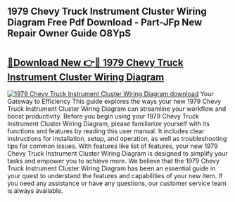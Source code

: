 ## 1979 Chevy Truck Instrument Cluster Wiring Diagram Free Pdf Download - Part-JFp New Repair Owner Guide O8YpS

# <h2><a href="http://dfq202.blite.top/?on=1979+Chevy+Truck+Instrument+Cluster+Wiring+Diagram">🔗Download New 👉🔴 1979 Chevy Truck Instrument Cluster Wiring Diagram</a></h2>

[![1979 Chevy Truck Instrument Cluster Wiring Diagram download](https://i.imgur.com/lujVjoI.png)](http://dfq202.blite.top/?on=1979+Chevy+Truck+Instrument+Cluster+Wiring+Diagram)
Your Gateway to Efficiency This guide explores the ways your new 1979 Chevy Truck Instrument Cluster Wiring Diagram can streamline your workflow and boost productivity. Before you begin using your 1979 Chevy Truck Instrument Cluster Wiring Diagram, please familiarize yourself with its functions and features by reading this user manual. It includes clear instructions for installation, setup, and operation, as well as troubleshooting tips for common issues. With features like list of features, your new 1979 Chevy Truck Instrument Cluster Wiring Diagram is designed to simplify your tasks and empower you to achieve more. We believe that the 1979 Chevy Truck Instrument Cluster Wiring Diagram has been an essential guide in your quest to understand the features and capabilities of your new item. If you need any assistance or have any questions, our customer service team is always available.
